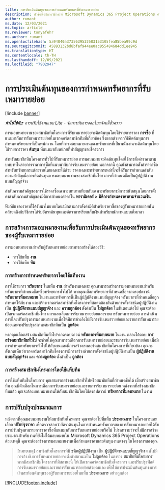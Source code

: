 ```yaml
---
title: การประเมินต้นทุนของการกำหนดทรัพยากรที่รับเหมารายย่อย
description: หัวข้อนี้อธิบายวิธีการที่ Microsoft Dynamics 365 Project Operations คำนวณการประเมินต้นทุนของการกำหนดทรัพยากรที่รับเหมารายย่อย
author: rumant
ms.date: 12/03/2021
ms.topic: article
ms.reviewer: tonyafehr
ms.author: rumant
ms.openlocfilehash: 5a94840a3735639532683153105fea85bea99c9d
ms.sourcegitcommit: 45893132bd8bfaf944ee0ac855484684dd1ee945
ms.translationtype: HT
ms.contentlocale: th-TH
ms.lasthandoff: 12/09/2021
ms.locfileid: "7902947"
---
```

# <a name="cost-estimation-of-subcontracted-resource-assignments"></a>การประเมินต้นทุนของการกำหนดทรัพยากรที่รับเหมารายย่อย

[!include [banner](../../includes/dataverse-preview.md)]

_**นำไปใช้กับ:** การปรับใช้งานแบบ Lite - จัดการกับการออกใบแจ้งหนี้ชั่วคราว_

การมอบหมายงานของสมาชิกทีมโครงการที่รับเหมาราย่อยจะคิดต้นทุนโดยใช้รายการราคา **การซื้อ** ที่แนบมากับการรับเหมารายย่อยในเรกคอร์ดสมาชิกทีมที่เกี่ยวข้อง ซึ่งแตกต่างจากวิธีคิดต้นทุนการกำหนดทรัพยากรที่เป็นพนักงาน โดยที่การมอบหมายงานของทรัพยากรที่เป็นพนักงานจะคิดต้นทุนโดยใช้รายการราคา **ต้นทุน** ที่แนบมากับหน่วยที่ทำสัญญาของโครงการ 

สำหรับสมาชิกทีมโครงการทั่วไปที่รับเหมาราย่อย การมอบหมายจะคิดต้นทุนโดยใช้การตั้งค่าราคาตามบทบาทในรายการราคาการซื้อที่แนบมากับการรับเหมารายย่อย นอกจากนี้ คุณยังสามารถตั้งค่าราคาซื้อสำหรับทรัพยากรแต่ละรายโดยเฉพาะได้ด้วย ราคาเฉพาะทรัพยากรเหล่านี้จะได้รับการกำหนดลำดับความสำคัญเมื่อการคิดต้นทุนการมอบหมายงานของสมาชิกทีมโครงการที่กำหนดชื่อเป็นผู้ปฏิบัติงานแบบสัญญาจ้าง 

ลำดับความสำคัญของการใช้ราคาซื้อเฉพาะบทบาทเทียบกับเฉพาะทรัพยากรมีการสนับสนุนโดยการตั้งค่าลำดับความสำคัญของมิติการกำหนดราคาใน **พารามิเตอร์ > มิติการกำหนดราคาตามจำนวนเงิน**

ฟังก์ชันของราคาที่ได้รับมาในแบบไดนามิกตามการตั้งค่ามิติสำหรับราคาซื้อของผู้รับเหมารายย่อยนั้นคล้ายคลึงกับวิธีการได้รับอัตราต้นทุนและอัตราการเรียกเก็บเงินสำหรับพนักงานแบบเต็มเวลา 

## <a name="creating-task-assignments-for-getting-cost-estimates-of-subcontractor-resources"></a>การสร้างการมอบหมายงานเพื่อรับการประเมินต้นทุนของทรัพยากรของผู้รับเหมารายย่อย

การมอบหมายงานสำหรับผู้รับเหมารายย่อยสามารถสร้างได้สองวิธี: 
- การใช้แท็บ **งาน**
- การใช้แท็บ **ทีม**

### <a name="creating-resources-assignments-using-the-tasks-tab"></a>การสร้างการกำหนดทรัพยากรโดยใช้แท็บงาน
การใช้รายการ **ทรัพยากร** ในแท็บ **งาน** สำหรับงานเฉพาะ คุณสามารถสร้างการมอบหมายงานสำหรับทรัพยากรที่กำหนดชื่อหรือทรัพยากรทั่วไปได้ หากคุณเลือกทรัพยากรที่กำหนดชื่อจากดรอปดาวน์ **ทรัพยากรที่มอบหมาย** ในงานและทรัพยากรนี้เป็นผู้ปฏิบัติงานแบบสัญญาจ้าง ทรัพยากรที่กำหนดชื่อถูกกำหนดให้กับงาน และสร้างเรกคอร์ดสมาชิกทีมโครงการที่สอดคล้องกันด้วยการตั้งค่าชนิดผู้ปฏิบัติงานเป็น **ผู้ปฏิบัติงานแบบสัญญาจ้าง** และ **ความถูกต้อง** ตั้งค่าเป็น **ไม่ถูกต้อง** ในขั้นตอนต่อไป คุณจะต้องเปิดเรกคอร์ดสมาชิกทีมโครงการและเลือกการรับเหมารายย่อยและรายการรับเหมารายย่อย การดำเนินการนี้จะปรับปรุงการมอบหมายงานเพื่อให้มีการอ้างอิงไปยังการรับเหมารายย่อยและรายการรับเหมารายย่อยและจะปรับปรุงสถานะสมาชิกทีมเป็น **ถูกต้อง**

หากคุณเลือกสร้างสมาชิกทีมทั่วไปจากดรอปดาวน์ **ทรัพยากรที่มอบหมาย** ในงาน กล่องโต้ตอบ **การสร้างสมาชิกทีมทั่วไป** จะช่วยให้คุณสามารถเลือกการรับเหมารายย่อยและรายการรับเหมารายย่อย เมื่อมีการกำหนดทรัพยากรทั่วไปให้กับงานและมีการสร้างเรกคอร์ดสมาชิกทีมโครงการที่เกี่ยวข้อง คุณจะสังเกตเห็นว่าเรกคอร์ดสมาชิกทีมโครงการมีการสร้างด้วยการตั้งค่าชนิดผู้ปฏิบัติงานเป็น **ผู้ปฏิบัติงานแบบสัญญาจ้าง** และ **ความถูกต้อง** ตั้งค่าเป็น **ถูกต้อง**

### <a name="creating-project-team-members-using-the-team-tab"></a>การสร้างสมาชิกทีมโครงการโดยใช้แท็บทีม
การใช้แท็บทีมในโครงการ คุณสามารถสร้างสมาชิกทั่วไปหรือสมาชิกทีมที่กำหนดชื่อได้ เมื่อสร้างสมาชิกทีม คุณมีตัวเลือกในการเลือกการรับเหมารายย่อยและรายการรับเหมารายย่อย หลังจากที่สร้างสมาชิกทีมแล้ว คุณจะต้องมอบหมายงานให้กับสมาชิกทีมโดยใช้ดรอปดาวน์ **ทรัพยากรที่มอบหมาย** ในงาน 

## <a name="updating-estimates"></a>การปรับปรุงประมาณการ
หลังจากที่คุณมอบหมายงานให้สมาชิกทีมโครงการ คุณจะต้องไปที่แท็บ **ประมาณการ** ในโครงการและเลือก **ปรับปรุงราคา** เพื่อตรวจสอบว่าอัตราต้นทุนในการกำหนดทรัพยากรของการรับเหมารายย่อยได้รับการปรับปรุงตามรายการราคาซื้อที่แนบมากับการรับเหมารายย่อยหรือไม่ โปรดทราบว่าจะไม่มีการสร้างประมาณสำหรับงานที่ยังไม่ได้มอบหมายใน Microsoft Dynamics 365 Project Operations ด้วยเหตุนี้ คุณจะต้องสร้างการมอบหมายงานเพื่อกำหนดราคาและต้นทุนงานต่างๆ ในโครงการของคุณ 

> [หมายเหตุ] สมาชิกทีมโครงการที่มี **ชนิดผู้ปฏิบัติงาน** เป็น **ผู้ปฏิบัติงานแบบสัญญาจ้าง** แต่ไม่มีการอ้างอิงการรับเหมารายย่อยจะตั้งค่าสถานะเป็น **ไม่ถูกต้อง** ในตาราง **สมาชิกทีมโครงการ** หากมีสมาชิกทีมโครงการที่มีสถานะนี้ ให้เปิดเรกคอร์ดสมาชิกทีมโครงการ และปรับปรุงฟิลด์การรับเหมารายย่อยและรายการรับเหมารายย่อยด้วยตนเอง เพื่อให้การประเมินต้นทุนทางการเงินสะท้อนต้นทุนของผู้รับเหมารายย่อยในแท็บ **ประมาณการ** อย่างถูกต้อง 


[!INCLUDE[footer-include](../../includes/footer-banner.md)]
